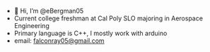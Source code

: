 - 👋 Hi, I’m @eBergman05
- Current college freshman at Cal Poly SLO majoring in Aerospace Engineering
- Primary language is C++, I mostly work with arduino
- email: falconray05@gmail.com

<!---
eBergman05/eBergman05 is a ✨ special ✨ repository because its `README.md` (this file) appears on your GitHub profile.
You can click the Preview link to take a look at your changes.
--->
